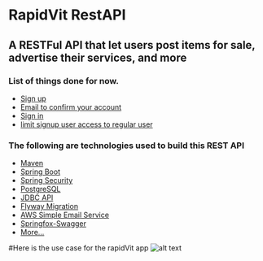 # RapidVit RestAPI
## A RESTFul API that let users post items for sale, advertise their services, and more


### List of things done for now.
* [Sign up]()
* [Email to confirm your account]()
* [Sign in]()
* [limit signup user access to regular user]()

### The following are technologies used to build this REST API
* [Maven]()
* [Spring Boot]()
* [Spring Security]()
* [PostgreSQL]()
* [JDBC API]()
* [Flyway Migration]()
* [AWS Simple Email Service]()
* [Springfox-Swagger]()
* [More...]()

#Here is the use case for the rapidVit app
![alt text](http://url/to/img.png)


